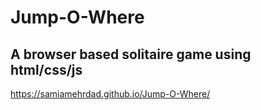 # Jump-O-Where
## A browser based solitaire game using html/css/js
https://samiamehrdad.github.io/Jump-O-Where/
